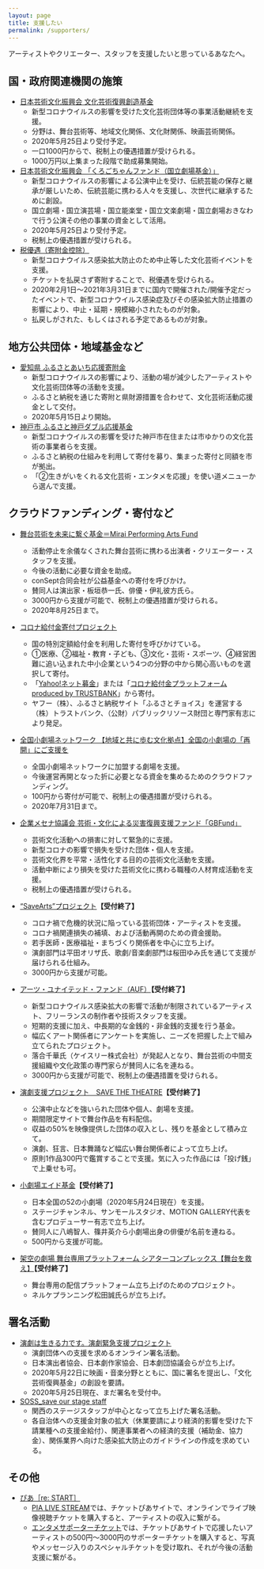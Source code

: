 ```yaml
---
layout: page
title: 支援したい
permalink: /supporters/
---
```

アーティストやクリエーター、スタッフを支援したいと思っているあなたへ。
## 国・政府関連機関の施策
* [日本芸術文化振興会 文化芸術復興創造基金](https://www.ntj.jac.go.jp/topics/top/2020/345.html)
	* 新型コロナウイルスの影響を受けた文化芸術団体等の事業活動継続を支援。
	* 分野は、舞台芸術等、地域文化関係、文化財関係、映画芸術関係。
	* 2020年5月25日より受付予定。
	* 一口1000円からで、税制上の優遇措置が受けられる。
	* 1000万円以上集まった段階で助成募集開始。
* [日本芸術文化振興会 「くろごちゃんファンド（国立劇場基金）」](https://www.ntj.jac.go.jp/topics/top/2020/344.html)
	* 新型コロナウイルスの影響による公演中止を受け、伝統芸能の保存と継承が厳しいため、伝統芸能に携わる人々を支援し、次世代に継承するために創設。
	* 国立劇場・国立演芸場・国立能楽堂・国立文楽劇場・国立劇場おきなわで行う公演その他の事業の資金として活用。
	* 2020年5月25日より受付予定。
	* 税制上の優遇措置が受けられる。
* [税優遇（寄附金控除）](https://www.bunka.go.jp/koho_hodo_oshirase/sonota_oshirase/pdf/20200422_01.pdf)
	* 新型コロナウイルス感染拡大防止のため中止等した文化芸術イベントを支援。
	* チケットを払戻さず寄附することで、税優遇を受けられる。
	* 2020年2月1日〜2021年3月31日までに国内で開催された/開催予定だったイベントで、新型コロナウイルス感染症及びその感染拡大防止措置の影響により、中止・延期・規模縮小されたものが対象。
	* 払戻しがされた、もしくはされる予定であるものが対象。

## 地方公共団体・地域基金など
* [愛知県 ふるさとあいち応援寄附金](https://www.pref.aichi.jp/soshiki/bunka/bunka020514.html)
	* 新型コロナウイルスの影響により、活動の場が減少したアーティストや文化芸術団体等の活動を支援。
	* ふるさと納税を通じた寄附と県財源措置を合わせて、文化芸術活動応援金として交付。
	* 2020年5月15日より開始。
* [神戸市 ふるさと神戸ダブル応援基金](https://www.city.kobe.lg.jp/a51458/113607015059.html)
	* 新型コロナウイルスの影響を受けた神戸市在住または市ゆかりの文化芸術の事業者らを支援。
	* ふるさと納税の仕組みを利用して寄付を募り、集まった寄付と同額を市が拠出。
	* 「②生きがいをくれる文化芸術・エンタメを応援」を使い道メニューから選んで支援。
		
## クラウドファンディング・寄付など
* [舞台芸術を未来に繋ぐ基金＝Mirai Performing Arts Fund](https://motion-gallery.net/projects/butainomirai)
	* 活動停止を余儀なくされた舞台芸術に携わる出演者・クリエーター・スタッフを支援。
	* 今後の活動に必要な資金を助成。
	* conSept合同会社が公益基金への寄付を呼びかけ。
	* 賛同人は演出家・板垣恭一氏、俳優・伊礼彼方氏ら。
	* 3000円から支援が可能で、税制上の優遇措置が受けられる。
	* 2020年8月25日まで。

* [コロナ給付金寄付プロジェクト](https://www.info.public.or.jp/corona-kifu)
	* 国の特別定額給付金を利用した寄付を呼びかけている。
	* ①医療、②福祉・教育・子ども、③文化・芸術・スポーツ、④経営困難に追い込まれた中小企業という4つの分野の中から関心高いものを選択して寄付。
	* 「[Yahoo!ネット募金](https://donation.yahoo.co.jp/promo/covid19/)」または「[コロナ給付金プラットフォーム produced by TRUSTBANK](https://www.furusato-tax.jp/covid19/)」から寄付。
	* ヤフー（株）、ふるさと納税サイト「ふるさとチョイス」を運営する（株）トラストバンク、（公財）パブリックリソース財団と専門家有志により発足。
	
* [全国小劇場ネットワーク 【地域と共に歩む文化拠点】全国の小劇場の「再開」にご支援を](https://readyfor.jp/projects/shogekijo-network)
	* 全国小劇場ネットワークに加盟する劇場を支援。
	* 今後運営再開となった折に必要となる資金を集めるためのクラウドファンディング。
	* 100円から寄付が可能で、税制上の優遇措置が受けられる。
	* 2020年7月31日まで。

* [企業メセナ協議会 芸術・文化による災害復興支援ファンド「GBFund」](https://culfun.mecenat.or.jp/grant/gbfund/h.html)
	* 芸術文化活動への損害に対して緊急的に支援。
	* 新型コロナの影響で損失を受けた団体・個人を支援。
	* 芸術文化界を平常・活性化する目的の芸術文化活動を支援。
	* 活動中断により損失を受けた芸術文化に携わる職種の人材育成活動を支援。
	* 税制上の優遇措置が受けられる。

* [“SaveArts”プロジェクト](https://readyfor.jp/projects/SaveArts)**【受付終了】**
	* コロナ禍で危機的状況に陥っている芸術団体・アーティストを支援。
	* コロナ禍関連損失の補填、および活動再開のための資金援助。
	* 若手医師・医療福祉・まちづくり関係者を中心に立ち上げ。
	* 演劇部門は平田オリザ氏、歌劇/音楽劇部門は桜田ゆみ氏を通じて支援が届けられる仕組み。
	* 3000円から支援が可能。

* [アーツ・ユナイテッド・ファンド（AUF）](https://camp-fire.jp/projects/view/271390)**【受付終了】**
	* 新型コロナウイルス感染拡大の影響で活動が制限されているアーティスト、フリーランスの制作者や技術スタッフを支援。
	* 短期的支援に加え、中長期的な金銭的・非金銭的支援を行う基金。
	* 幅広くアート関係者にアンケートを実施し、ニーズを把握した上で組み立てられたプロジェクト。
	* 落合千華氏（ケイスリー株式会社）が発起人となり、舞台芸術の中間支援組織や文化政策の専門家らが賛同人に名を連ねる。
	* 3000円から支援が可能で、税制上の優遇措置を受けられる。
* [演劇支援プロジェクト　SAVE THE THEATRE](https://savethetheatre.zaiko.io)**【受付終了】**
	* 公演中止などを強いられた団体や個人、劇場を支援。
	* 期間限定サイトで舞台作品を有料配信。
	* 収益の50%を映像提供した団体の収入とし、残りを基金として積み立て。
	* 演劇、狂言、日本舞踊など幅広い舞台関係者によって立ち上げ。
	* 原則1作品300円で鑑賞することで支援。気に入った作品には「投げ銭」で上乗せも可。

* [小劇場エイド基金](https://motion-gallery.net/projects/shogekijo-aid?fbclid=IwAR2v4YVK3WYIhOrAySLHIPydeoQZ-JstRJZ04tBhmRFDHqLoT2EdxDHXawQ)**【受付終了】**
	* 日本全国の52の小劇場（2020年5月24日現在）を支援。
	* ステージチャンネル、サンモールスタジオ、MOTION GALLERY代表を含むプロデューサー有志で立ち上げ。
	* 賛同人に八嶋智人、篠井英介ら小劇場出身の俳優が名前を連ねる。
	* 500円から支援が可能。
* [架空の劇場 舞台専用プラットフォーム シアターコンプレックス【舞台を救え】](https://fanbeats.jp/collaboration/theater-complex?fbclid=IwAR2KNbt9_qxnTFcao3aFwdXdlXF8kgTEV4T9oFYXd2rWc6v5hB3S5cSbeuA)**【受付終了】**
	* 舞台専用の配信プラットフォーム立ち上げのためのプロジェクト。
	* ネルケプランニング松田誠氏らが立ち上げ。
	

## 署名活動
* [演劇は生きる力です。演劇緊急支援プロジェクト](https://www.change.org/p/政府-演劇は生きる力です-演劇緊急支援プロジェクト?utm_content=cl_sharecopy_21808360_ja-JP%3Av1&recruiter=1081876089&recruited_by_id=367797f0-8850-11ea-95d1-59891ccab7c3&utm_source=share_petition&utm_medium=copylink&utm_campaign=psf_combo_share_initial&utm_term=psf_combo_share_initial&fbclid=IwAR0kuKNMihhVdPIvsJ0LV-B7NQTMAZGOuTZ5HUj0UIvUxdIV8O9qxD5g4yE)
	* 演劇団体への支援を求めるオンライン署名活動。
	* 日本演出者協会、日本劇作家協会、日本劇団協議会らが立ち上げ。
	* 2020年5月22日に映画・音楽分野とともに、国に署名を提出し、「文化芸術復興基金」の創設を要請。
	* 2020年5月25日現在、まだ署名を受付中。
* [SOSS_save our stage staff](https://www.facebook.com/SOSS.COVID19/)
	* 関西のステージスタッフが中心となって立ち上げた署名活動。
	* 各自治体への支援金対象の拡大（休業要請により経済的影響を受けた下請業種への支援金給付）、関連事業者への経済的支援（補助金、協力金）、関係業界へ向けた感染拡大防止のガイドラインの作成を求めている。

## その他
* [ぴあ［re: START］](https://lp.p.pia.jp/restart/)
	* [PIA LIVE STREAM](https://w.pia.jp/t/pialivestream/)では、チケットぴあサイトで、オンラインでライブ映像視聴チケットを購入すると、アーティストの収入に繋がる。
	* [エンタメサポーターチケット](https://w.pia.jp/t/supporterticket)では、チケットぴあサイトで応援したいアーティストの500円〜3000円のサポーターチケットを購入すると、写真やメッセージ入りのスペシャルチケットを受け取れ、それが今後の活動支援に繋がる。